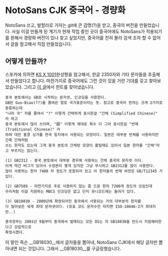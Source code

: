 # NotoSans CJK 중국어 - 경량화

NotoSans 쓰고, 발할라로 가자는 git에 큰 감명(?)을 받고, 중국어 버전을 만들었습니다.
사실 이걸 만들게 된 계기가 현재 작업 중인 곳이 중국어에도 NotoSans가 적용되기를 원해서
경량화 버전이 있나 찾고 싶었지만, 중국어를 전혀 몰라 검색 조차 할 수 없어서 글을 참고해서 직접 만들었습니다.

## 어떻게 만들까?

스포카에 의하면 [KS X 1001](https://ko.wikipedia.org/wiki/KS_X_1001)완성형을 참고해서, 한글 2350자와 기타 문자들을 추출해서 만들었다고 합니다.
마찬가지로 중국어에도 그런 것이 있을 거란 기대를 갖고 찾아보았습니다. 그리고 [이 글](http://monolife.kr/193)에서 힌트를 찾아냈습니다.

```
중국 본토에서는 GB로 시작하는 문자셋, 인코딩을 사용한다. 
GB란 Guo-Biao(??)를 줄여쓴 말로 국가표준이라는 뜻. 참고로 중국어 한자는 크게 2가지로 분류하는데 
"나라 국" 자를 줄여서 "?" 이렇게 간략하게 표시한걸 "간체 (Simplified Chinese)" 라 하고 
중국 본토에서 많이 쓰이며, "國" 이렇게 제대로 획수 다 그어 표시한걸 "번체 (Traditional Chinese)" 라 
하여 대만 홍콩 싱가폴 한국 등지에서 사용되는 모양이다. 일본은 대부분 번체를 사용하지만 간혹 간체처럼 
쓰는 한자도 있는데 그게 중국 본토의 간체랑 모양이 틀릴때도 있어서 일본 한자를 "간체"라고 부르지는 않는다.

(1) GB2312 - 중국 본토에서 대부분 경우에 사용하는 간체 중국어 문자셋 이다. 
이게 약간 버그가 있어서 수정본이 몇개 있지만 그냥 무시하고 GB2312를 많이 사용한다. 
많이 사용하는 한자 7400 자 정도가 포함되어 있고 이 한자들의 번체 버전은 GB/T12345 가 있다.

(2) GB7589 - 마찬가지로 주로 사용하지 않는 좀 드문 한자 7200개 정도의 모임인데 
우리처럼 이걸 지원하는 MBCS 인코딩은 없고 단지 유니코드에는 들어가 있다.

(3) GB18030 - 2000년에 확정되어진 중국에서 사용되는 거의 대부분의 한자를 
다 밀어넣은 세계 최대 문자셋이다. (유효 코드 문자수만 따지면 ISO-10646-2가 최대지만..)

중국정부는 2001년 9월부터 중국에서 발매되는 모든 OS는 저 GB18030을 반드시 지원해야한다고 강압적으로 
확정시켰다.
```

이 말인 즉슨 __GB18030__에서 글자들을 뽑아내, NotoSans CJK에서 해당 글자만 뽑아내면 되는 것입니다. 그래서 __GB18030__를 구글링했습니다.